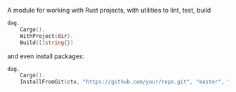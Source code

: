 A module for working with Rust projects, with utilities to lint, test, build 

```go
dag.
	Cargo().
	WithProject(dir).
	Build([]string{})
```

and even install packages:

```go
dag.
	Cargo().
	InstallFromGit(ctx, "https://github.com/your/repo.git", "master", "binary_name", "package_name")
```